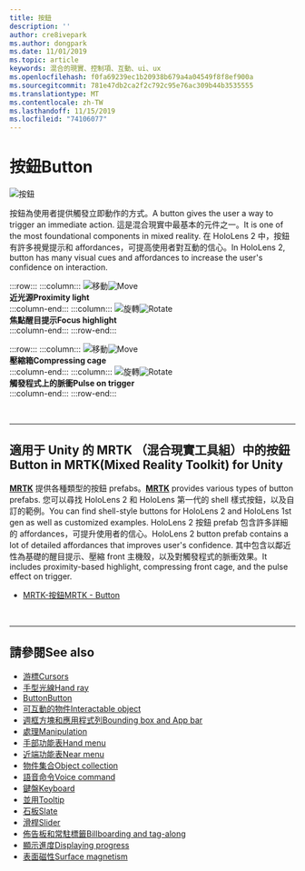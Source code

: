 ```yaml
---
title: 按鈕
description: ''
author: cre8ivepark
ms.author: dongpark
ms.date: 11/01/2019
ms.topic: article
keywords: 混合的現實、控制項、互動、ui、ux
ms.openlocfilehash: f0fa69239ec1b20938b679a4a04549f8f8ef900a
ms.sourcegitcommit: 781e47db2ca2f2c792c95e76ac309b44b3535555
ms.translationtype: MT
ms.contentlocale: zh-TW
ms.lasthandoff: 11/15/2019
ms.locfileid: "74106077"
---
```

# <a name="button"></a><span data-ttu-id="60944-103">按鈕</span><span class="sxs-lookup"><span data-stu-id="60944-103">Button</span></span>

![按鈕](images/UX/UX_Hero_Button.jpg)

<span data-ttu-id="60944-105">按鈕為使用者提供觸發立即動作的方式。</span><span class="sxs-lookup"><span data-stu-id="60944-105">A button gives the user a way to trigger an immediate action.</span></span> <span data-ttu-id="60944-106">這是混合現實中最基本的元件之一。</span><span class="sxs-lookup"><span data-stu-id="60944-106">It is one of the most foundational components in mixed reality.</span></span> <span data-ttu-id="60944-107">在 HoloLens 2 中，按鈕有許多視覺提示和 affordances，可提高使用者對互動的信心。</span><span class="sxs-lookup"><span data-stu-id="60944-107">In HoloLens 2, button has many visual cues and affordances to increase the user's confidence on interaction.</span></span> 


:::row:::
    :::column:::
       <span data-ttu-id="60944-108">![移動](images/UX/UX_Button_Affordance_ProximityLight.jpg)</span><span class="sxs-lookup"><span data-stu-id="60944-108">![Move](images/UX/UX_Button_Affordance_ProximityLight.jpg)</span></span><br>
       <span data-ttu-id="60944-109">**近光源**</span><span class="sxs-lookup"><span data-stu-id="60944-109">**Proximity light**</span></span><br>
    :::column-end:::
    :::column:::
       <span data-ttu-id="60944-110">![旋轉](images/UX/UX_Button_Affordance_FocusHighlight.jpg)</span><span class="sxs-lookup"><span data-stu-id="60944-110">![Rotate](images/UX/UX_Button_Affordance_FocusHighlight.jpg)</span></span><br>
        <span data-ttu-id="60944-111">**焦點醒目提示**</span><span class="sxs-lookup"><span data-stu-id="60944-111">**Focus highlight**</span></span><br>
    :::column-end:::
:::row-end:::

:::row:::
    :::column:::
       <span data-ttu-id="60944-112">![移動](images/UX/UX_Button_Affordance_Compression.jpg)</span><span class="sxs-lookup"><span data-stu-id="60944-112">![Move](images/UX/UX_Button_Affordance_Compression.jpg)</span></span><br>
       <span data-ttu-id="60944-113">**壓縮箱**</span><span class="sxs-lookup"><span data-stu-id="60944-113">**Compressing cage**</span></span><br>
    :::column-end:::
    :::column:::
       <span data-ttu-id="60944-114">![旋轉](images/UX/UX_Button_Affordance_Pulse.jpg)</span><span class="sxs-lookup"><span data-stu-id="60944-114">![Rotate](images/UX/UX_Button_Affordance_Pulse.jpg)</span></span><br>
        <span data-ttu-id="60944-115">**觸發程式上的脈衝**</span><span class="sxs-lookup"><span data-stu-id="60944-115">**Pulse on trigger**</span></span><br>
    :::column-end:::
:::row-end:::

<br>


---

## <a name="button-in-mrtkmixed-reality-toolkit-for-unity"></a><span data-ttu-id="60944-116">適用于 Unity 的 MRTK （混合現實工具組）中的按鈕</span><span class="sxs-lookup"><span data-stu-id="60944-116">Button in MRTK(Mixed Reality Toolkit) for Unity</span></span>
<span data-ttu-id="60944-117">**[MRTK](https://github.com/Microsoft/MixedRealityToolkit-Unity)** 提供各種類型的按鈕 prefabs。</span><span class="sxs-lookup"><span data-stu-id="60944-117">**[MRTK](https://github.com/Microsoft/MixedRealityToolkit-Unity)** provides various types of button prefabs.</span></span> <span data-ttu-id="60944-118">您可以尋找 HoloLens 2 和 HoloLens 第一代的 shell 樣式按鈕，以及自訂的範例。</span><span class="sxs-lookup"><span data-stu-id="60944-118">You can find shell-style buttons for HoloLens 2 and HoloLens 1st gen as well as customized examples.</span></span> <span data-ttu-id="60944-119">HoloLens 2 按鈕 prefab 包含許多詳細的 affordances，可提升使用者的信心。</span><span class="sxs-lookup"><span data-stu-id="60944-119">HoloLens 2 button prefab contains a lot of detailed affordances that improves user's confidence.</span></span> <span data-ttu-id="60944-120">其中包含以鄰近性為基礎的醒目提示、壓縮 front 主機殼，以及對觸發程式的脈衝效果。</span><span class="sxs-lookup"><span data-stu-id="60944-120">It includes proximity-based highlight, compressing front cage, and the pulse effect on trigger.</span></span>

* [<span data-ttu-id="60944-121">MRTK-按鈕</span><span class="sxs-lookup"><span data-stu-id="60944-121">MRTK - Button</span></span>](https://microsoft.github.io/MixedRealityToolkit-Unity/Documentation/README_Button.html)



<br>

---


## <a name="see-also"></a><span data-ttu-id="60944-122">請參閱</span><span class="sxs-lookup"><span data-stu-id="60944-122">See also</span></span>

* [<span data-ttu-id="60944-123">游標</span><span class="sxs-lookup"><span data-stu-id="60944-123">Cursors</span></span>](cursors.md)
* [<span data-ttu-id="60944-124">手型光線</span><span class="sxs-lookup"><span data-stu-id="60944-124">Hand ray</span></span>](point-and-commit.md)
* [<span data-ttu-id="60944-125">Button</span><span class="sxs-lookup"><span data-stu-id="60944-125">Button</span></span>](button.md)
* [<span data-ttu-id="60944-126">可互動的物件</span><span class="sxs-lookup"><span data-stu-id="60944-126">Interactable object</span></span>](interactable-object.md)
* [<span data-ttu-id="60944-127">週框方塊和應用程式列</span><span class="sxs-lookup"><span data-stu-id="60944-127">Bounding box and App bar</span></span>](app-bar-and-bounding-box.md)
* [<span data-ttu-id="60944-128">處理</span><span class="sxs-lookup"><span data-stu-id="60944-128">Manipulation</span></span>](direct-manipulation.md)
* [<span data-ttu-id="60944-129">手部功能表</span><span class="sxs-lookup"><span data-stu-id="60944-129">Hand menu</span></span>](hand-menu.md)
* [<span data-ttu-id="60944-130">近端功能表</span><span class="sxs-lookup"><span data-stu-id="60944-130">Near menu</span></span>](near-menu.md)
* [<span data-ttu-id="60944-131">物件集合</span><span class="sxs-lookup"><span data-stu-id="60944-131">Object collection</span></span>](object-collection.md)
* [<span data-ttu-id="60944-132">語音命令</span><span class="sxs-lookup"><span data-stu-id="60944-132">Voice command</span></span>](voice-input.md)
* [<span data-ttu-id="60944-133">鍵盤</span><span class="sxs-lookup"><span data-stu-id="60944-133">Keyboard</span></span>](keyboard.md)
* [<span data-ttu-id="60944-134">並用</span><span class="sxs-lookup"><span data-stu-id="60944-134">Tooltip</span></span>](tooltip.md)
* [<span data-ttu-id="60944-135">石板</span><span class="sxs-lookup"><span data-stu-id="60944-135">Slate</span></span>](slate.md)
* [<span data-ttu-id="60944-136">滑桿</span><span class="sxs-lookup"><span data-stu-id="60944-136">Slider</span></span>](slider.md)
* [<span data-ttu-id="60944-137">佈告板和常駐標籤</span><span class="sxs-lookup"><span data-stu-id="60944-137">Billboarding and tag-along</span></span>](billboarding-and-tag-along.md)
* [<span data-ttu-id="60944-138">顯示進度</span><span class="sxs-lookup"><span data-stu-id="60944-138">Displaying progress</span></span>](progress.md)
* [<span data-ttu-id="60944-139">表面磁性</span><span class="sxs-lookup"><span data-stu-id="60944-139">Surface magnetism</span></span>](surface-magnetism.md)
